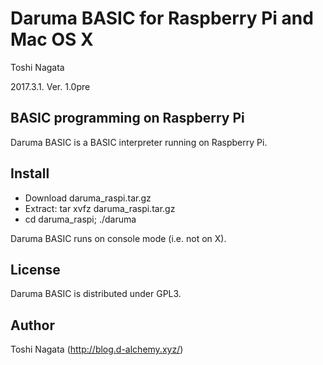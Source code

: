 #  Daruma BASIC for Raspberry Pi and Mac OS X

  Toshi Nagata

  2017.3.1. Ver. 1.0pre

##  BASIC programming on Raspberry Pi

Daruma BASIC is a BASIC interpreter running on Raspberry Pi.

##  Install

*  Download daruma_raspi.tar.gz
*  Extract: tar xvfz daruma_raspi.tar.gz
*  cd daruma_raspi; ./daruma

Daruma BASIC runs on console mode (i.e. not on X).

##  License

Daruma BASIC is distributed under GPL3.

##  Author

Toshi Nagata (http://blog.d-alchemy.xyz/)
